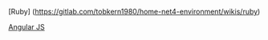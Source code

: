

[Ruby] (https://gitlab.com/tobkern1980/home-net4-environment/wikis/ruby)


[Angular JS](https://gitlab.com/tobkern1980/home-net4-environment/wikis/angular-js)